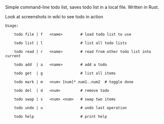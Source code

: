 Simple command-line todo list, saves todo list in a local file. 
Written in Rust.

Look at screenshots in wiki to see todo in action

    Usage:

        todo file | f   <name>        # load todo list to use   

        todo list | l                 # list all todo lists

        todo read | r   <name>        # read from other todo list into current

        todo add  | a   <name>        # add a todo

        todo get  | g                 # list all items  

        todo mark | m   <num> [num]* num1..num2  # toggle done

        todo del  | d   <num>         # remove todo

        todo swap | s   <num> <num>   # swap two items

        todo undo | u                 # undo last operation

        todo help                     # print help

    
